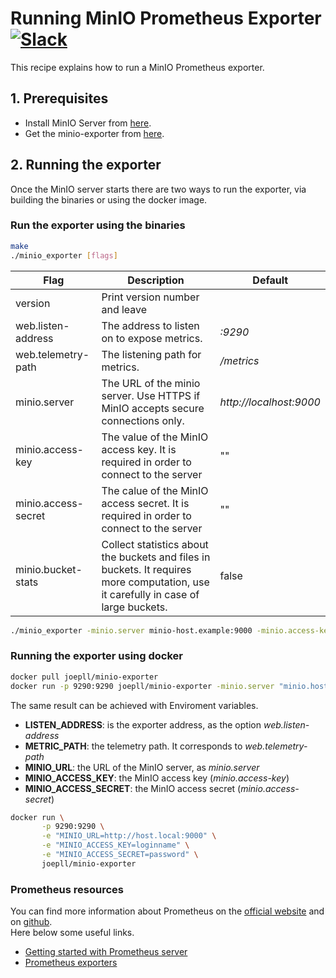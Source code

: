 # Running MinIO Prometheus Exporter [![Slack](https://slack.min.io/slack?type=svg)](https://slack.min.io)

This recipe explains how to run a MinIO Prometheus exporter.


## 1. Prerequisites

* Install MinIO Server from [here](https://docs.min.io/docs/minio-quickstart-guide).
* Get the minio-exporter from [here](https://github.com/joe-pll/minio-exporter).

## 2. Running the exporter

Once the MinIO server starts there are two ways to run the exporter, via building the binaries or using the docker image.

### Run the exporter using the binaries
```bash
make
./minio_exporter [flags]
```

| Flag | Description | Default |
| ---- | ------------| ------- |
| version | Print version number and leave | |
| web.listen-address | The address to listen on to expose metrics. | *:9290* |
| web.telemetry-path | The listening path for metrics. | */metrics* |
| minio.server | The URL of the minio server. Use HTTPS if MinIO accepts secure connections only. | *http://localhost:9000* |
| minio.access-key | The value of the MinIO access key. It is required in order to connect to the server | "" |
| minio.access-secret | The calue of the MinIO access secret. It is required in order to connect to the server | "" |
| minio.bucket-stats | Collect statistics about the buckets and files in buckets. It requires more computation, use it carefully in case of large buckets. | false |

```bash
./minio_exporter -minio.server minio-host.example:9000 -minio.access-key "login_name" -minio.access-secret "login_password"
```

### Running the exporter using docker

```bash
docker pull joepll/minio-exporter
docker run -p 9290:9290 joepll/minio-exporter -minio.server "minio.host:9000" -minio.access-key "login_name" -minio.access-secret "login_secret"
```

The same result can be achieved with Enviroment variables.
* **LISTEN_ADDRESS**: is the exporter address, as the option *web.listen-address*
* **METRIC_PATH**: the telemetry path. It corresponds to *web.telemetry-path*
* **MINIO_URL**: the URL of the MinIO server, as *minio.server*
* **MINIO_ACCESS_KEY**: the MinIO access key (*minio.access-key*)
* **MINIO_ACCESS_SECRET**: the MinIO access secret (*minio.access-secret*)


```bash
docker run \
       -p 9290:9290 \
       -e "MINIO_URL=http://host.local:9000" \
       -e "MINIO_ACCESS_KEY=loginname" \
       -e "MINIO_ACCESS_SECRET=password" \
       joepll/minio-exporter
```

### Prometheus resources

You can find more information about Prometheus on the [official website](https://prometheus.io) and on [github](https://github.com/prometheus).  
Here below some useful links.

* [Getting started with Prometheus server](https://prometheus.io/docs/prometheus/latest/getting_started/)
* [Prometheus exporters](https://prometheus.io/docs/instrumenting/exporters/)
